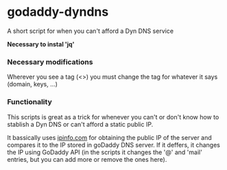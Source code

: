 # godaddy-dyndns
A short script for when you can't afford a Dyn DNS service

**Necessary to instal 'jq'**
### Necessary modifications
Wherever you see a tag (<>) you must change the tag for whatever it says (domain, keys, ...)
### Functionality
This scripts is great as a trick for whenever you can't or don't know how to stablish a Dyn DNS or can't afford a static public IP.

It bassically uses [ipinfo.com](ipinfo.com) for obtaining the public IP of the server and compares it to the IP stored in goDaddy DNS server. If it deffers, it changes the IP using GoDaddy API (in the scripts it changes the '@' and 'mail' entries, but you can add more or remove the ones here).

